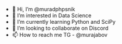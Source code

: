 - 👋 Hi, I’m @muradphpsnik
- 👀 I’m interested in Data Science
- 🌱 I’m currently learning Python and SciPy
- 💞️ I’m looking to collaborate on Discord
- 📫 How to reach me TG - @murajabov

<!---
muradphpsnik/muradphpsnik is a ✨ special ✨ repository because its `README.md` (this file) appears on your GitHub profile.
You can click the Preview link to take a look at your changes.
--->
